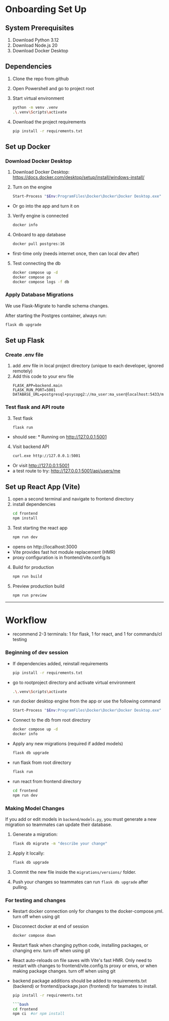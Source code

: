 # Onboarding Set Up
## System Prerequisites
1. Download Python 3.12
2. Download Node.js 20
3. Download Docker Desktop

## Dependencies
1. Clone the repo from github

2. Open Powershell and go to project root

3. Start virtual environment
    ```bash
    python -m venv .venv 
    .\.venv\Scripts\activate 

4. Download the project requirements
    ```bash
    pip install -r requirements.txt 

## Set up Docker

### Download Docker Desktop
1. Download Docker Desktop: https://docs.docker.com/desktop/setup/install/windows-install/

2. Turn on the engine
    ```bash
    Start-Process "$Env:ProgramFiles\Docker\Docker\Docker Desktop.exe"
- Or go into the app and turn it on
    
3. Verify engine is connected
    ```bash
    docker info

4. Onboard to app database
    ```bash
    docker pull postgres:16      
- first-time only (needs internet once, then can local dev after)
    
5. Test connecting the db
    ```bash
    docker compose up -d
    docker compose ps
    docker compose logs -f db

### Apply Database Migrations
We use Flask-Migrate to handle schema changes.  

After starting the Postgres container, always run:
```bash
flask db upgrade
```


## Set up Flask
### Create .env file
1. add .env file in local project directory (unique to each developer, ignored remotely)
2. Add this code to your env file
    ```env
    FLASK_APP=backend.main
    FLASK_RUN_PORT=5001
    DATABASE_URL=postgresql+psycopg2://ma_user:ma_user@localhost:5433/med_assist_db

### Test flask and API route 
3. Test flask
    ```bash
    flask run
- should see: * Running on http://127.0.0.1:5001

4. Visit backend API
    ``` bash
    curl.exe http://127.0.0.1:5001
- Or visit http://127.0.0.1:5001
- a test route to try: http://127.0.0.1:5001/api/users/me


## Set up React App (Vite)
1. open a second terminal and navigate to frontend directory
2. install dependencies
    ```bash
    cd frontend
    npm install

3. Test starting the react app
    ```bash
    npm run dev
- opens on http://localhost:3000
- Vite provides fast hot module replacement (HMR)
- proxy configuration is in frontend/vite.config.ts

4. Build for production
    ```bash
    npm run build
    ```

5. Preview production build
    ```bash
    npm run preview
    ```
---



# Workflow

- recommend 2-3 terminals: 1 for flask, 1 for react, and 1 for commands/cl testing

### Beginning of dev session
- If dependencies added, reinstall requirements
    ```bash
    pip install -r requirements.txt

- go to rootproject directory and activate virtual environment
    ```bash
    .\.venv\Scripts\activate 

- run docker desktop engine from the app or use the following command
    ```bash
    Start-Process "$Env:ProgramFiles\Docker\Docker\Docker Desktop.exe"

- Connect to the db from root directory
    ```bash
    docker compose up -d
    docker info

- Apply any new migrations (required if added models)
    ```bash
    flask db upgrade

- run flask from root directory
    ```bash
    flask run

- run react from frontend directory
    ```bash
    cd frontend
    npm run dev

### Making Model Changes
If you add or edit models in `backend/models.py`, you must generate a new migration so teammates can update their database.

1. Generate a migration:
    ```bash
    flask db migrate -m "describe your change"
    ```

2. Apply it locally:
    ```bash
    flask db upgrade
    ```

3. Commit the new file inside the `migrations/versions/` folder.  
4. Push your changes so teammates can run `flask db upgrade` after pulling.


### For testing and changes
 - Restart docker connection only for changes to the docker-compose.yml. turn off when using git
 - Disconnect docker at end of session
    ```bash
    docker compose down

- Restart flask when changing python code, installing packages, or changing env. turn off when using git

- React auto-reloads on file saves with Vite's fast HMR. Only need to restart with changes to frontend/vite.config.ts proxy or envs, or when making package changes. turn off when using git

- backend package additions should be added to requirements.txt (backend) or frontend/package.json (frontend) for teamates to install.
    ```bash
    pip install -r requirements.txt

    ```bash
    cd frontend
    npm ci  #or npm install
